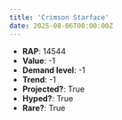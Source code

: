 ```yaml
---
title: 'Crimson Starface'
date: 2025-08-06T00:00:00Z
---
```

- **RAP**: 14544
- **Value**: -1
- **Demand level**: -1
- **Trend**: -1
- **Projected?**: True
- **Hyped?**: True
- **Rare?**: True
